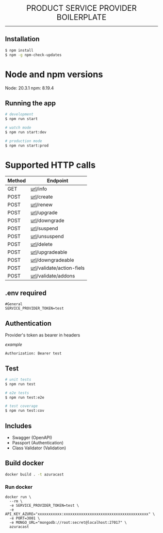   <div style="font-size:25px;text-align:center">PRODUCT SERVICE PROVIDER BOILERPLATE</div>
  <hr>
  
## Installation

```bash
$ npm install
$ npm -g npm-check-updates
```

# Node and npm versions

Node: 20.3.1
npm: 8.19.4

## Running the app

```bash
# development
$ npm run start

# watch mode
$ npm run start:dev

# production mode
$ npm run start:prod
```

# Supported HTTP calls
| Method | Endpoint |
| ------- | ------- |
| GET | [url](http://localhost:3000)/info |
| POST | [url](http://localhost:3000)/create |
| POST | [url](http://localhost:3000)/renew |
| POST | [url](http://localhost:3000)/upgrade |
| POST | [url](http://localhost:3000)/downgrade |
| POST | [url](http://localhost:3000)/suspend |
| POST | [url](http://localhost:3000)/unsuspend |
| POST | [url](http://localhost:3000)/delete |
| POST | [url](http://localhost:3000)/upgradeable |
| POST | [url](http://localhost:3000)/downgradeable |
| POST | [url](http://localhost:3000)/validate/action-fiels |
| POST | [url](http://localhost:3000)/validate/addons |

## .env required
 ```
 #General
 SERVICE_PROVIDER_TOKEN=test
 ```

## Authentication
 Provider's token as bearer in headers

 *example*
 ```
 Authorization: Bearer test
 ```

 

## Test

```bash
# unit tests
$ npm run test

# e2e tests
$ npm run test:e2e

# test coverage
$ npm run test:cov
```

## Includes

- Swagger (OpenAPI)
- Passport (Authentication)
- Class Validator (Validation)

## Build docker
```bash
docker build . -t azuracast
```

### Run docker
```
docker run \
  --rm \
  -e SERVICE_PROVIDER_TOKEN=test \
  -e API_KEY_AZURE="xxxxxxxxxxx:xxxxxxxxxxxxxxxxxxxxxxxxxxxxxxxxxxxxxxx" \
  -e PORT=3001 \
  -e MONGO_URL="mongodb://root:secret@localhost:27017" \
  azuracast
```